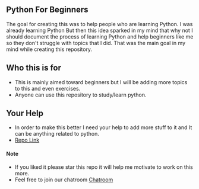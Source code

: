 ## Python For  Beginners
The goal for creating this was to help people who are learning Python. I was already learning Python But then this idea sparked in my mind that why not I should document the process of learning Python and help beginners like me so they don't struggle with topics that I did.
That was the main goal in my mind while creating this repository.

## Who this is for 

* This is mainly aimed toward beginners but I will be adding more topics to this and even exercises. 
* Anyone can use this repository to study/learn python.

## Your Help
* In order to make this better I need your help to add more stuff to it and It can be anything related to python.
* [Repo Link](https://github.com/mraza007/Python-for-beginners)


#### Note
* If you liked it please star this repo it will help me motivate to work on this more.
* Feel free to join our chatroom [Chatroom](https://gitter.im/python_4beginners/Lobby#)
